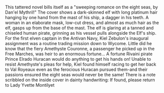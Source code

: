 This tattered novel bills itself as a "sweeping romance on the eight seas, by Dan'el Mythril!" The cover shows a dark-skinned elf with long platinum hair hanging by one hand from the mast of his ship, a dagger in his teeth. A woman in an elaborate mask, low-cut dress, and almost as much hair as the elf, gasps up from the base of the mast. The elf is glaring at a tanned and chiseled human pirate, grinning as his vessel pulls alongside the Elf's ship.
For the first elven captain in the Antivan Navy, Kiel Zebulon's inaugural assignment was a routine trading mission down to Wycome. Little did he know that the fiery Amethyste Couronne, a passenger he picked up in the Free Marches, was heir to an enormous fortune... A fortune Rivaini pirate Prince Elrado Huracan would do anything to get his hands on! Unable to resist Amethyste's pleas for help, Kiel found himself racing to get her back to Val Royeaux even as the ferocious Huracan pursued them-and their passions ensured the eight seas would never be the same!
There is a note scribbled on the inside cover in dainty handwriting:
If found, please return to Lady Yvette Montilyet
